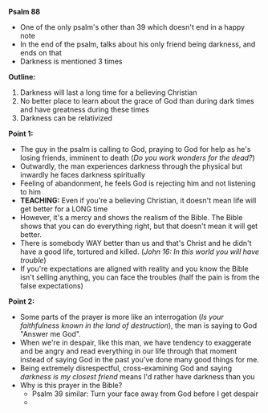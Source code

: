 
**Psalm 88**
- One of the only psalm's other than 39 which doesn't end in a happy note
- In the end of the psalm, talks about his only friend being darkness, and ends on that
- Darkness is mentioned 3 times

**Outline:**
1. Darkness will last a long time for a believing Christian
2. No better place to learn about the grace of God than during dark times and have greatness during these times
3. Darkness can be relativized

**Point 1:**
- The guy in the psalm is calling to God, praying to God for help as he's losing friends, imminent to death (*Do you work wonders for the dead?*)
- Outwardly, the man experiences darkness through the physical but inwardly he faces darkness  spiritually
- Feeling of abandonment, he feels God is rejecting him and not listening to him
- **TEACHING:** Even if you're a believing Christian, it doesn't mean life will get better for a LONG time
- However, it's a mercy and shows the realism of the Bible. The Bible shows that you can do everything right, but that doesn't mean it will get better.
- There is somebody WAY better than us and that's Christ and he didn't have a good life, tortured and killed. (*John 16: In this world you will have trouble*)
- If you're expectations are aligned with reality and you know the Bible isn't selling anything, you can face the troubles (half the pain is from the false expectations)

**Point 2:**
- Some parts of the prayer is more like an interrogation (*Is your faithfulness known in the land of destruction*), the man is saying to God "Answer me God".
- When we're in despair, like this man, we have tendency to exaggerate and be angry and read everything in our life through that moment instead of saying God in the past you've done many good things for me.
- Being extremely disrespectful, cross-examining God and saying *darkness is my closest friend*  means I'd rather have darkness than you
- Why is this prayer in the Bible?
	- Psalm 39 similar: Turn your face away from God before I get despair
	- 
